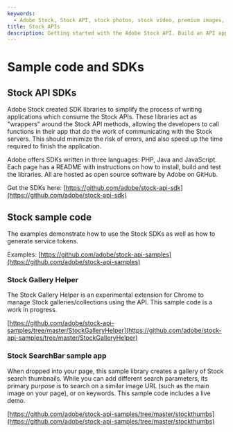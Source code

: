 ```yaml
---
keywords:
  - Adobe Stock, Stock API, stock photos, stock video, premium images, illustrations, Creative Cloud
title: Stock APIs
description: Getting started with the Adobe Stock API. Build an API application to access millions of royalty-free stock images, photos, graphics, vectors, video footage, illustrations, templates, 3d assets, editorial assets and high-quality premium content.
---
```


# Sample code and SDKs

## Stock API SDKs

Adobe Stock created SDK libraries to simplify the process of writing applications which consume the Stock APIs. These libraries act as "wrappers" around the Stock API methods, allowing the developers to call functions in their app that do the work of communicating with the Stock servers. This should minimize the risk of errors, and also speed up the time required to finish the application.

Adobe offers SDKs written in three languages: PHP, Java and JavaScript. Each page has a README with instructions on how to install, build and test the libraries. All are hosted as open source software by Adobe on GitHub.

Get the SDKs here:
[https://github.com/adobe/stock-api-sdk](https://github.com/adobe/stock-api-sdk)

## Stock sample code

The examples demonstrate how to use the Stock SDKs as well as how to generate service tokens.

Examples:
[https://github.com/adobe/stock-api-samples](https://github.com/adobe/stock-api-samples)

### Stock Gallery Helper

The Stock Gallery Helper is an experimental extension for Chrome to manage Stock galleries/collections using the API. This sample code is a work in progress.

[https://github.com/adobe/stock-api-samples/tree/master/StockGalleryHelper](https://github.com/adobe/stock-api-samples/tree/master/StockGalleryHelper)


### Stock SearchBar sample app

When dropped into your page, this sample library creates a gallery of Stock search thumbnails. While you can add different search parameters, its primary purpose is to search on a similar image URL (such as the main image on your page), or on keywords. This sample code includes a live demo.

[https://github.com/adobe/stock-api-samples/tree/master/stockthumbs](https://github.com/adobe/stock-api-samples/tree/master/stockthumbs)
